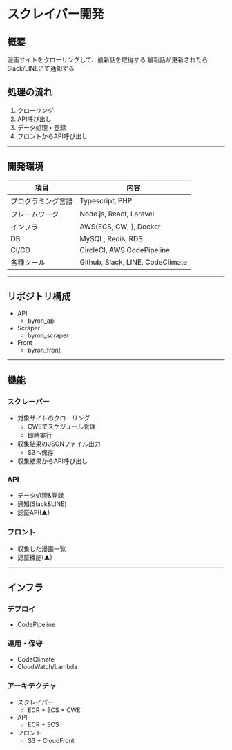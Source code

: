 # スクレイパー開発
## 概要
漫画サイトをクローリングして、最新話を取得する
最新話が更新されたらSlack/LINEにて通知する

## 処理の流れ
1. クローリング
2. API呼び出し
3. データ処理・登録
4. フロントからAPI呼び出し

***

## 開発環境
| 項目               | 内容                      |
| ------------------ | ---------------------- |
| プログラミング言語 | Typescript, PHP                |
| フレームワーク     | Node.js, React, Laravel  |
| インフラ           | AWS(ECS, CW, ), Docker  |
| DB                 | MySQL, Redis, RDS      |
| CI/CD              | CircleCI, AWS CodePipeline |
| 各種ツール | Github, Slack, LINE, CodeClimate |

***

## リポジトリ構成
- API
  - byron_api
- Scraper
  - byron_scraper
- Front
  - byron_front

***

## 機能
### スクレーパー
- 対象サイトのクローリング
  - CWEでスケジュール管理
  - 即時実行
- 収集結果のJSONファイル出力
  - S3へ保存
- 収集結果からAPI呼び出し
### API
- データ処理&登録
- 通知(Slack&LINE)
- 認証API(▲)
### フロント
- 収集した漫画一覧
- 認証機能(▲)


***

## インフラ
### デプロイ
- CodePipeline
### 運用・保守
- CodeClimate
- CloudWatch/Lambda
### アーキテクチャ
- スクレイパー
  - ECR + ECS + CWE
- API
  - ECR + ECS
- フロント
  - S3 + CloudFront  











